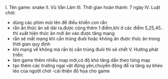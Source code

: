 I. Tên game: snake
II. Vũ Văn Lâm
III. Thời gian hoàn thành: 7 ngày
IV. Luật chơi:
- dùng các phím mũi tên để điều khiển con rắn
- rắn ăn thức ăn sẽ dài ra,được cộng thêm 1 điểm,khi ở các điểm 5,25,45.. thì xuất hiện thức ăn mới ăn vào được tăng mạng
- rắn sẽ mất mạng khi cắn trúng đuôi hoặc không ăn được thức ăn trong thời gian quy định
- khi mạng về không mà rắn bị cắn trúng đuôi thì sẽ chết
V. Hướng phát triển:
- làm game thêm nhiều map mới,có độ khó tăng dần theo từng map
- tạo thêm các trướng ngại vật đứng yên,chuyển động để ra tăng sự khéo léo của người chơi
-cải thiện đồ họa cho game
